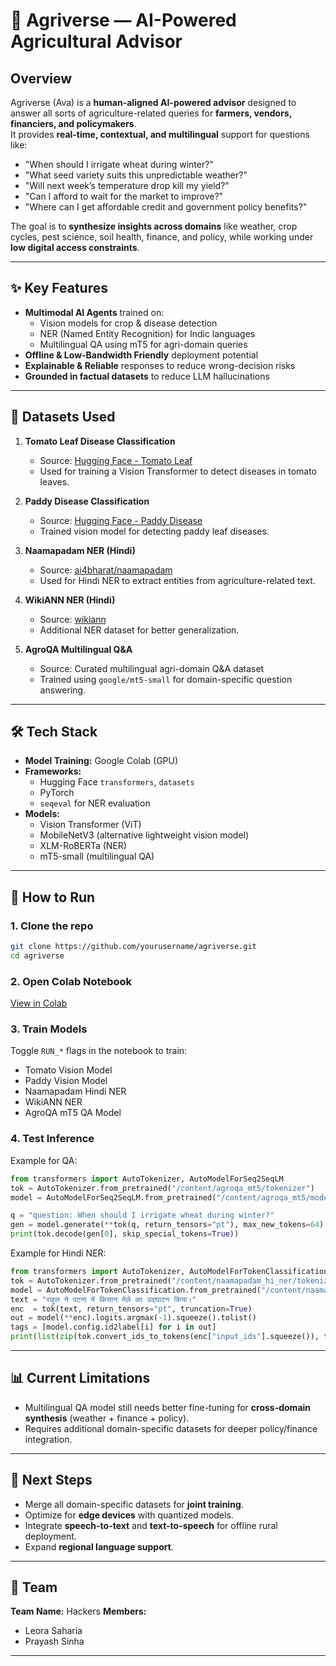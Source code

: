 # 🌾 Agriverse — AI-Powered Agricultural Advisor

## Overview
Agriverse (Ava) is a **human-aligned AI-powered advisor** designed to answer all sorts of agriculture-related queries for **farmers, vendors, financiers, and policymakers**.  
It provides **real-time, contextual, and multilingual** support for questions like:

- "When should I irrigate wheat during winter?"
- "What seed variety suits this unpredictable weather?"
- "Will next week’s temperature drop kill my yield?"
- "Can I afford to wait for the market to improve?"
- "Where can I get affordable credit and government policy benefits?"

The goal is to **synthesize insights across domains** like weather, crop cycles, pest science, soil health, finance, and policy, while working under **low digital access constraints**.

---

## ✨ Key Features
- **Multimodal AI Agents** trained on:
  - Vision models for crop & disease detection
  - NER (Named Entity Recognition) for Indic languages
  - Multilingual QA using mT5 for agri-domain queries
- **Offline & Low-Bandwidth Friendly** deployment potential
- **Explainable & Reliable** responses to reduce wrong-decision risks
- **Grounded in factual datasets** to reduce LLM hallucinations

---

## 📂 Datasets Used
1. **Tomato Leaf Disease Classification**  
   - Source: [Hugging Face - Tomato Leaf](https://huggingface.co/datasets/emmarex/plantdisease)
   - Used for training a Vision Transformer to detect diseases in tomato leaves.

2. **Paddy Disease Classification**  
   - Source: [Hugging Face - Paddy Disease](https://huggingface.co/datasets/anthony2261/paddy-disease-classification)
   - Trained vision model for detecting paddy leaf diseases.

3. **Naamapadam NER (Hindi)**  
   - Source: [ai4bharat/naamapadam](https://huggingface.co/datasets/ai4bharat/naamapadam)
   - Used for Hindi NER to extract entities from agriculture-related text.

4. **WikiANN NER (Hindi)**  
   - Source: [wikiann](https://huggingface.co/datasets/wikiann)
   - Additional NER dataset for better generalization.

5. **AgroQA Multilingual Q&A**  
   - Source: Curated multilingual agri-domain Q&A dataset  
   - Trained using `google/mt5-small` for domain-specific question answering.

---

## 🛠 Tech Stack
- **Model Training:** Google Colab (GPU)
- **Frameworks:**  
  - Hugging Face `transformers`, `datasets`  
  - PyTorch  
  - `seqeval` for NER evaluation
- **Models:**  
  - Vision Transformer (ViT)  
  - MobileNetV3 (alternative lightweight vision model)  
  - XLM-RoBERTa (NER)  
  - mT5-small (multilingual QA)

---

## 🚀 How to Run
### 1. Clone the repo
```bash
git clone https://github.com/yourusername/agriverse.git
cd agriverse
````

### 2. Open Colab Notebook

[View in Colab](https://colab.research.google.com/drive/1eL7Q_RdV2hs71Ou4ErbEKlTzkrPzwNUY?usp=sharing)

### 3. Train Models

Toggle `RUN_*` flags in the notebook to train:

* Tomato Vision Model
* Paddy Vision Model
* Naamapadam Hindi NER
* WikiANN NER
* AgroQA mT5 QA Model

### 4. Test Inference

Example for QA:

```python
from transformers import AutoTokenizer, AutoModelForSeq2SeqLM
tok = AutoTokenizer.from_pretrained("/content/agroqa_mt5/tokenizer")
model = AutoModelForSeq2SeqLM.from_pretrained("/content/agroqa_mt5/model").eval()

q = "question: When should I irrigate wheat during winter?"
gen = model.generate(**tok(q, return_tensors="pt"), max_new_tokens=64)
print(tok.decode(gen[0], skip_special_tokens=True))
```

Example for Hindi NER:

```python
from transformers import AutoTokenizer, AutoModelForTokenClassification
tok = AutoTokenizer.from_pretrained("/content/naamapadam_hi_ner/tokenizer")
model = AutoModelForTokenClassification.from_pretrained("/content/naamapadam_hi_ner/model").eval()
text = "राहुल ने पटना में किसान मेले का उद्घाटन किया।"
enc  = tok(text, return_tensors="pt", truncation=True)
out = model(**enc).logits.argmax(-1).squeeze().tolist()
tags = [model.config.id2label[i] for i in out]
print(list(zip(tok.convert_ids_to_tokens(enc["input_ids"].squeeze()), tags)))
```

---

## 📊 Current Limitations

* Multilingual QA model still needs better fine-tuning for **cross-domain synthesis** (weather + finance + policy).
* Requires additional domain-specific datasets for deeper policy/finance integration.

---

## 📅 Next Steps

* Merge all domain-specific datasets for **joint training**.
* Optimize for **edge devices** with quantized models.
* Integrate **speech-to-text** and **text-to-speech** for offline rural deployment.
* Expand **regional language support**.

---

## 🤝 Team

**Team Name:** Hackers
**Members:**

* Leora Saharia 
* Prayash Sinha 

---

